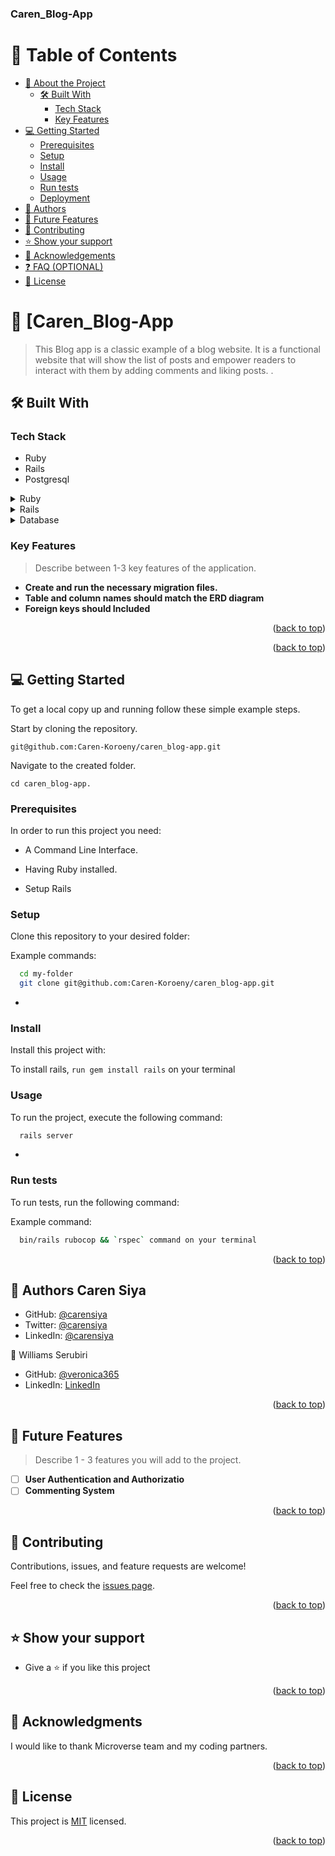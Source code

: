 <a name="readme-top"></a>

<!--
!!! IMPORTANT !!!
This README is an example of how you could professionally present your codebase. 
Writing documentation is a crucial part of your work as a professional software developer and cannot be ignored. 

You should modify this file to match your project and remove sections that don't apply.

REQUIRED SECTIONS:
- Table of Contents
- About the Project
  - Built With
  - Live Demo
- Getting Started
- Authors
- Future Features
- Contributing
- Show your support
- Acknowledgements
- License

OPTIONAL SECTIONS:
- FAQ

After you're finished please remove all the comments and instructions!

For more information on the importance of a professional README for your repositories: https://github.com/microverseinc/curriculum-transversal-skills/blob/main/documentation/articles/readme_best_practices.md
-->

  <h3><b>Caren_Blog-App</b></h3>

</div>

<!-- TABLE OF CONTENTS -->

# 📗 Table of Contents

- [📖 About the Project](#about-project)
  - [🛠 Built With](#built-with)
    - [Tech Stack](#tech-stack)
    - [Key Features](#key-features)
- [💻 Getting Started](#getting-started)
  - [Prerequisites](#prerequisites)
  - [Setup](#setup)
  - [Install](#install)
  - [Usage](#usage)
  - [Run tests](#run-tests)
  - [Deployment](#deployment)
- [👥 Authors](#authors)
- [🔭 Future Features](#future-features)
- [🤝 Contributing](#contributing)
- [⭐️ Show your support](#support)
- [🙏 Acknowledgements](#acknowledgements)
- [❓ FAQ (OPTIONAL)](#faq)
- [📝 License](#license)

<!-- PROJECT DESCRIPTION -->
# 📖 [Caren_Blog-App <a name="about-project"></a>

> This Blog app is a classic example of a blog website. It is a functional website that will show the list of posts and empower readers to interact with them by adding comments and liking posts.
.

## 🛠 Built With <a name="built-with"></a>

### Tech Stack <a name="tech-stack"></a>
- Ruby
- Rails
- Postgresql

<details>
  <summary>Ruby</summary>
  <ul>
    <li><a href="https://rubygems.org/">RubyGems</a></li>
  </ul>
</details>

<details>
  <summary>Rails</summary>
  <ul>
    <li><a href="https://rubyonrails.org/">Rails</a></li>
  </ul>
</details>

<details>
<summary>Database</summary>
  <ul>
    <li><a href="https://phoenixnap.com/kb/tag/postgresql">PostgreSQL</a></li>
  </ul>
</details>

<!-- Features -->

### Key Features <a name="key-features"></a>

> Describe between 1-3 key features of the application.

- **Create and run the necessary migration files.**
- **Table and column names should match the ERD diagram**
- **Foreign keys should Included**

<p align="right">(<a href="#readme-top">back to top</a>)</p>

<p align="right">(<a href="#readme-top">back to top</a>)</p>

<!-- GETTING STARTED -->

## 💻 Getting Started <a name="getting-started"></a>

To get a local copy up and running follow these simple example steps.

Start by cloning the repository.

`git@github.com:Caren-Koroeny/caren_blog-app.git`

Navigate to the created folder.

`cd caren_blog-app.`

### Prerequisites

In order to run this project you need:

- A Command Line Interface.

- Having Ruby installed.

- Setup Rails


### Setup

Clone this repository to your desired folder:


Example commands:

```sh
  cd my-folder
  git clone git@github.com:Caren-Koroeny/caren_blog-app.git
```
-

### Install

Install this project with:

To install rails, `run gem install rails` on your terminal

### Usage

To run the project, execute the following command:

```sh
  rails server
```
-

### Run tests

To run tests, run the following command:


Example command:

```sh
  bin/rails rubocop && `rspec` command on your terminal
```

<p align="right">(<a href="#readme-top">back to top</a>)</p>

<!-- AUTHORS -->

## 👥 Authors <a name="authors">Caren Siya</a>

- GitHub: [@carensiya ](https://github.com/Caren-Koroeny)
- Twitter: [@carensiya](https://twitter.com/home)
- LinkedIn: [@carensiya](www.linkedin.com/in/caren-siya-a89712180)

👤  <a name="authors">Williams Serubiri</a>

- GitHub: [@veronica365](https://github.com/veronica365)
- LinkedIn: [LinkedIn](https://www.linkedin.com/in/william-sserubiri-veronica/)

<p align="right">(<a href="#readme-top">back to top</a>)</p>

<!-- FUTURE FEATURES -->

## 🔭 Future Features <a name="future-features"></a>

> Describe 1 - 3 features you will add to the project.

- [ ] **User Authentication and Authorizatio**
- [ ] **Commenting System**

<p align="right">(<a href="#readme-top">back to top</a>)</p>

<!-- CONTRIBUTING -->

## 🤝 Contributing <a name="contributing"></a>

Contributions, issues, and feature requests are welcome!

Feel free to check the [issues page](https://github.com/Caren-Koroeny/caren_blog-app/issues).

<p align="right">(<a href="#readme-top">back to top</a>)</p>

<!-- SUPPORT -->

## ⭐️ Show your support <a name="support"></a>


- Give a ⭐️ if you like this project

<p align="right">(<a href="#readme-top">back to top</a>)</p>

<!-- ACKNOWLEDGEMENTS -->

## 🙏 Acknowledgments <a name="acknowledgements"></a>

I would like to thank Microverse team and my coding partners.

<p align="right">(<a href="#readme-top">back to top</a>)</p>
<!-- LICENSE -->

## 📝 License <a name="license"></a>

This project is [MIT](./LICENSE) licensed.

<p align="right">(<a href="#readme-top">back to top</a>)</p>